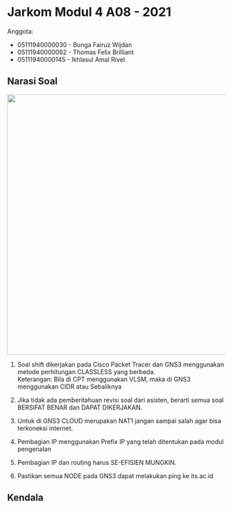 # Jarkom Modul 4 A08 - 2021

Anggota:
-   05111940000030 - Bunga Fairuz Wijdan
-   05111940000062 - Thomas Felix Brilliant
-   05111940000145 - Ikhlasul Amal Rivel

## Narasi Soal

<img src="https://lh5.googleusercontent.com/0IOaR7ZqbM_H8M800OlsO1WCFDM_xrhOcm5QMxacXDO6aJNIwZ9qhqixeiuxImnkNSCUZ7K6g-NS8p041lnuxwKK4UUHQQ_y9f2Yehwyh_S2TaY9qvUHbQv0ABazS5mJDA" width=600>

1.  Soal shift dikerjakan pada Cisco Packet Tracer dan GNS3 menggunakan metode perhitungan CLASSLESS yang berbeda.  
    Keterangan: Bila di CPT menggunakan VLSM, maka di GNS3 menggunakan CIDR atau Sebaliknya
    
2.  Jika tidak ada pemberitahuan revisi soal dari asisten, berarti semua soal BERSIFAT BENAR dan DAPAT DIKERJAKAN.
    
3.  Untuk di GNS3 CLOUD merupakan NAT1 jangan sampai salah agar bisa terkoneksi internet.
    
4.  Pembagian IP menggunakan Prefix IP yang telah ditentukan pada modul pengenalan
    
5.  Pembagian IP dan routing harus SE-EFISIEN MUNGKIN.
    
6.  Pastikan semua NODE pada GNS3 dapat melakukan ping ke its.ac.id

## Kendala
